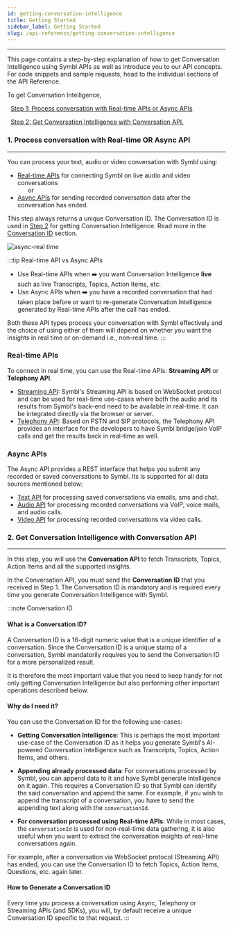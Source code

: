 ```yaml
---
id: getting-conversation-intelligence
title: Getting Started
sidebar_label: Getting Started
slug: /api-reference/getting-conversation-intelligence
---
```

---
 
This page contains a step-by-step explanation of how to get Conversation Intelligence using Symbl APIs as well as introduce you to our API concepts. For code snippets and sample requests, head to the individual sections of the API Reference.
 
To get Conversation Intelligence,
 
&nbsp;&nbsp;[Step 1: Process conversation with Real-time APIs or Async APIs](#1-process-conversation-with-real-time-or-async-api) <br/>
 
&nbsp;&nbsp;[Step 2: Get Conversation Intelligence with Conversation API.](#2-get-conversation-intelligence-with-conversation-api)
 
### 1. Process conversation with Real-time OR Async API
---
You can process your text, audio or video conversation with Symbl using:
- [Real-time APIs](#real-time-apis) for connecting Symbl on live audio and video conversations<br/>
&nbsp;&nbsp;&nbsp;&nbsp;&nbsp; or
- [Async APIs](#async-apis) for sending recorded conversation data after the conversation has ended.
 
This step always returns a unique Conversation ID. The Conversation ID is used in [Step 2](#2-get-conversation-intelligence-with-conversation-api) for getting Conversation Intelligence. Read more in the [Conversation ID](#what-is-a-conversation-id) section.
 
![async-real time](/img/realtime-vs-async.png)
 
 
:::tip Real-time API vs Async APIs
 
- Use Real-time APIs when ➡️ you want Conversation Intelligence **live** such as live Transcripts, Topics, Action Items, etc.
- Use Async APIs when ➡️ you have a recorded conversation that had taken place before or want to re-generate Conversation Intelligence generated by Real-time APIs after the call has ended.
 
Both these API types process your conversation with Symbl effectively and the choice of using either of them will depend on whether you want the insights in real time or on-demand i.e., non-real time.
:::
 
### Real-time APIs
 
To connect in real time, you can use the Real-time APIs: **Streaming API** or **Telephony API**.
 
- [Streaming API](/docs/streamingapi/introduction):
Symbl's Streaming API is based on WebSocket protocol and can be used for real-time use-cases where both the audio and its results from Symbl's back-end need to be available in real-time. It can be integrated directly via the browser or server.
- [Telephony API](/docs/telephony/introduction):
Based on PSTN and SIP protocols, the Telephony API provides an interface for the developers to have Symbl bridge/join VoIP calls and get the results back in real-time as well.
 
### Async APIs
The Async API provides a REST interface that helps you submit any recorded or saved conversations to Symbl. Its is supported for all data sources mentioned below:
 
- [Text API](/docs/async-api/overview/text/post-text) for processing saved conversations via emails, sms and chat.
- [Audio API](/docs/async-api/overview/audio/post-audio) for processing recorded conversations via VoIP, voice mails, and audio calls.
- [Video API](/docs/async-api/overview/video/post-video) for processing recorded conversations via video calls.
 
### 2. Get Conversation Intelligence with Conversation API
---
 
In this step, you will use the **Conversation API** to fetch Transcripts, Topics, Action Items and all the supported insights.
 
In the Conversation API, you must send the **Conversation ID** that you received in Step 1. The Conversation ID is mandatory and is required every time you generate Conversation Intelligence with Symbl.
 
:::note Conversation ID
#### What is a Conversation ID?
A Conversation ID is a 16-digit numeric value that is a unique identifier of a conversation. Since the Conversation ID is a unique stamp of a conversation, Symbl mandatorily requires you to send the Conversation ID for a more personalized result.
 
It is therefore the most important value that you need to keep handy for not only getting Conversation Intelligence but also performing other important operations described below.
 
#### Why do I need it?
You can use the Conversation ID for the following use-cases:
 
- **Getting Conversation Intelligence**: This is perhaps the most important use-case of the Conversation ID as it helps you generate Symbl's AI- powered Conversation Intelligence such as Transcripts, Topics, Action Items, and others.
 
- **Appending already processed data**: For conversations processed by Symbl, you can append data to it and have Symbl generate intelligence on it again. This requires a Conversation ID so that Symbl can identify the said conversation and append the same. For example, if you wish to append the transcript of a conversation, you have to send the appending text along with the `conversationId`.
 
- **For conversation processed using Real-time APIs**: While in most cases, the `conversationId` is used for non-real-time data gathering, it is also useful when you want to extract the conversation insights of real-time conversations again. 
 
For example, after a conversation via WebSocket protocol (Streaming API) has ended, you can use the Conversation ID to fetch Topics, Action Items, Questions, etc. again later.
 
 
#### How to Generate a Conversation ID
 
Every time you process a conversation using Async, Telephony or Streaming APIs (and SDKs), you will, by default receive a unique Conversation ID specific to that request.
:::


